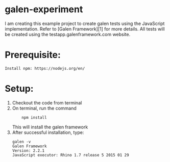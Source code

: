 # galen-experiment
I am creating this example project to create galen tests using the JavaScript implementation. Refer to [Galen Framework][1] for more details.
All tests will be created using the testapp.galenframework.com website.

# Prerequisite:
	Install npm: https://nodejs.org/en/

# Setup:
1. Checkout the code from terminal
2. On terminal, run the command
	```
		npm install
	```
	This will install the galen framework
3. After successful installation, type:
	```
	galen -v
	Galen Framework
    Version: 2.2.1
    JavaScript executor: Rhino 1.7 release 5 2015 01 29
	```